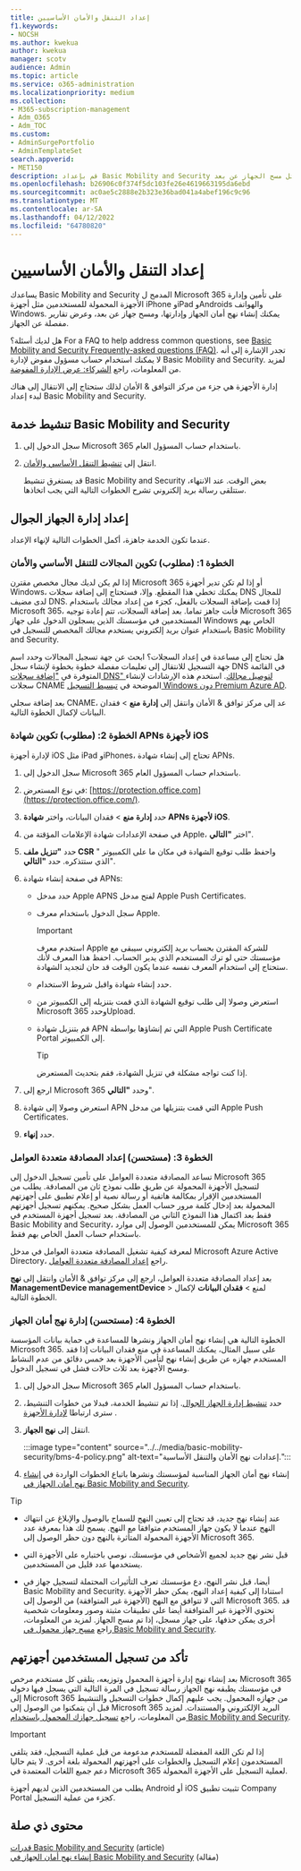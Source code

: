 ```yaml
---
title: إعداد التنقل والأمان الأساسيين
f1.keywords:
- NOCSH
ms.author: kwekua
author: kwekua
manager: scotv
audience: Admin
ms.topic: article
ms.service: o365-administration
ms.localizationpriority: medium
ms.collection:
- M365-subscription-management
- Adm_O365
- Adm_TOC
ms.custom:
- AdminSurgePortfolio
- AdminTemplateSet
search.appverid:
- MET150
description: قم بإعداد Basic Mobility and Security لتأمين الأجهزة المحمولة للمستخدمين وإدارتها من خلال تنفيذ إجراءات مثل مسح الجهاز عن بعد.
ms.openlocfilehash: b26906c0f374f5dc103fe26e4619663195da6ebd
ms.sourcegitcommit: ac0ae5c2888e2b323e36bad041a4abef196c9c96
ms.translationtype: MT
ms.contentlocale: ar-SA
ms.lasthandoff: 04/12/2022
ms.locfileid: "64780820"
---
```

# <a name="set-up-basic-mobility-and-security"></a>إعداد التنقل والأمان الأساسيين

يساعدك Basic Mobility and Security المدمج ل Microsoft 365 على تأمين وإدارة الأجهزة المحمولة للمستخدمين مثل أجهزة iPhone وiPad وAndroids والهواتف Windows. يمكنك إنشاء نهج أمان الجهاز وإدارتها، ومسح جهاز عن بعد، وعرض تقارير مفصلة عن الجهاز.

هل لديك أسئلة؟ For a FAQ to help address common questions, see [Basic Mobility and Security Frequently-asked questions (FAQ)](frequently-asked-questions.yml). تجدر الإشارة إلى أنه لا يمكنك استخدام حساب مسؤول مفوض لإدارة Basic Mobility and Security. لمزيد من المعلومات، راجع [الشركاء: عرض الإدارة المفوضة](https://support.microsoft.com/office/partners-offer-delegated-administration-26530dc0-ebba-415b-86b1-b55bc06b073e). 

إدارة الأجهزة هي جزء من مركز التوافق & الأمان لذلك ستحتاج إلى الانتقال إلى هناك لبدء إعداد Basic Mobility and Security.

## <a name="activate-the-basic-mobility-and-security-service"></a>تنشيط خدمة Basic Mobility and Security

1. سجل الدخول إلى Microsoft 365 باستخدام حساب المسؤول العام.

2. انتقل إلى [تنشيط التنقل الأساسي والأمان](https://admin.microsoft.com/EAdmin/Device/IntuneInventory.aspx).

   قد يستغرق تنشيط Basic Mobility and Security بعض الوقت. عند الانتهاء، ستتلقى رسالة بريد إلكتروني تشرح الخطوات التالية التي يجب اتخاذها.

## <a name="set-up-mobile-device-management"></a>إعداد إدارة الجهاز الجوال

عندما تكون الخدمة جاهزة، أكمل الخطوات التالية لإنهاء الإعداد.

### <a name="step-1-required-configure-domains-for-basic-mobility-and-security"></a>الخطوة 1: (مطلوب) تكوين المجالات للتنقل الأساسي والأمان

إذا لم يكن لديك مجال مخصص مقترن Microsoft 365 أو إذا لم تكن تدير أجهزة Windows، يمكنك تخطي هذا المقطع. وإلا، فستحتاج إلى إضافة سجلات DNS للمجال لدى مضيف DNS. إذا قمت بإضافة السجلات بالفعل، كجزء من إعداد مجالك باستخدام Microsoft 365، فأنت جاهز تماما. بعد إضافة السجلات، تتم إعادة توجيه Microsoft 365 المستخدمين في مؤسستك الذين يسجلون الدخول على جهاز Windows الخاص بهم باستخدام عنوان بريد إلكتروني يستخدم مجالك المخصص للتسجيل في Basic Mobility and Security.

هل تحتاج إلى مساعدة في إعداد السجلات؟ ابحث عن جهة تسجيل المجالات وحدد اسم جهة التسجيل للانتقال إلى تعليمات مفصلة خطوة بخطوة لإنشاء سجل DNS في القائمة المتوفرة في ["إضافة سجلات DNS" لتوصيل مجالك](/office365/admin/get-help-with-domains/create-dns-records-at-any-dns-hosting-provider). استخدم هذه الإرشادات لإنشاء سجلات CNAME الموضحة في [تبسيط التسجيل Windows دون Premium Azure AD](/mem/intune/enrollment/windows-enroll#simplify-windows-enrollment-without-azure-ad-premium).

بعد إضافة سجلي CNAME، عد إلى مركز توافق & الأمان وانتقل إلى **إدارة** **منع** >  فقدان البيانات لإكمال الخطوة التالية.

### <a name="step-2-required-configure-an-apns-certificate-for-ios-devices"></a>الخطوة 2: (مطلوب) تكوين شهادة APNs لأجهزة iOS

لإدارة أجهزة iOS مثل iPad وiPhones، تحتاج إلى إنشاء شهادة APNs.

1. سجل الدخول إلى Microsoft 365 باستخدام حساب المسؤول العام.

2. في نوع المستعرض: [https://protection.office.com](https://protection.office.com/).

3. حدد **إدارة** **منع** >  فقدان البيانات، واختر **شهادة APNs لأجهزة iOS**.

4. في صفحة الإعدادات شهادة الإعلامات المؤقتة من Apple، اختر **"التالي**".

5. حدد **"تنزيل ملف CSR** " واحفظ طلب توقيع الشهادة في مكان ما على الكمبيوتر الذي ستتذكره. حدد **"التالي**".

6. في صفحة إنشاء شهادة APNs:

   - حدد مدخل Apple APNS لفتح مدخل Apple Push Certificates.
   - سجل الدخول باستخدام معرف Apple.

     > [!IMPORTANT]
     > استخدم معرف Apple للشركة المقترن بحساب بريد إلكتروني سيبقى مع مؤسستك حتى لو ترك المستخدم الذي يدير الحساب. احفظ هذا المعرف لأنك ستحتاج إلى استخدام المعرف نفسه عندما يكون الوقت قد حان لتجديد الشهادة.

   - حدد إنشاء شهادة واقبل شروط الاستخدام.
   - استعرض وصولا إلى طلب توقيع الشهادة الذي قمت بتنزيله إلى الكمبيوتر من Microsoft 365 وحددUpload.
   - قم بتنزيل شهادة APN التي تم إنشاؤها بواسطة Apple Push Certificate Portal إلى الكمبيوتر.

     > [!TIP]
     > إذا كنت تواجه مشكلة في تنزيل الشهادة، فقم بتحديث المستعرض.

7. ارجع إلى Microsoft 365 وحدد **"التالي**".

8. استعرض وصولا إلى شهادة APN التي قمت بتنزيلها من مدخل Apple Push Certificates.

9. حدد **إنهاء**.

### <a name="step-3-recommended-set-up-multi-factor-authentication"></a>الخطوة 3: (مستحسن) إعداد المصادقة متعددة العوامل

تساعد المصادقة متعددة العوامل على تأمين تسجيل الدخول إلى Microsoft 365 لتسجيل الأجهزة المحمولة عن طريق طلب نموذج ثان من المصادقة. يطلب من المستخدمين الإقرار بمكالمة هاتفية أو رسالة نصية أو إعلام تطبيق على أجهزتهم المحمولة بعد إدخال كلمة مرور حساب العمل بشكل صحيح. يمكنهم تسجيل أجهزتهم فقط بعد اكتمال هذا النموذج الثاني من المصادقة. بعد تسجيل أجهزة المستخدم في Basic Mobility and Security، يمكن للمستخدمين الوصول إلى موارد Microsoft 365 باستخدام حساب العمل الخاص بهم فقط.

لمعرفة كيفية تشغيل المصادقة متعددة العوامل في مدخل Microsoft Azure Active Directory، راجع [إعداد المصادقة متعددة العوامل](../security-and-compliance/set-up-multi-factor-authentication.md).

بعد إعداد المصادقة متعددة العوامل، ارجع إلى مركز توافق & الأمان وانتقل إلى **نهج ManagementDevice managementDevice** >  لمنع  > **فقدان البيانات** لإكمال الخطوة التالية.

### <a name="step-4-recommended-manage-device-security-policies"></a>الخطوة 4: (مستحسن) إدارة نهج أمان الجهاز

الخطوة التالية هي إنشاء نهج أمان الجهاز ونشرها للمساعدة في حماية بيانات المؤسسة Microsoft 365. على سبيل المثال، يمكنك المساعدة في منع فقدان البيانات إذا فقد المستخدم جهازه عن طريق إنشاء نهج لتأمين الأجهزة بعد خمس دقائق من عدم النشاط ومسح الأجهزة بعد ثلاث حالات فشل في تسجيل الدخول.

1. سجل الدخول إلى Microsoft 365 باستخدام حساب المسؤول العام.

2. حدد [تنشيط إدارة الجهاز الجوال](https://admin.microsoft.com/EAdmin/Device/IntuneInventory.aspx). إذا تم تنشيط الخدمة، فبدلا من خطوات التنشيط، سترى ارتباطا [لإدارة الأجهزة](https://admin.microsoft.com/adminportal/home#/MifoDevices) .

3. انتقل إلى **نهج الجهاز**.

   :::image type="content" source="../../media/basic-mobility-security/bms-4-policy.png" alt-text="إعدادات نهج الأمان والتنقل الأساسية.":::

4. إنشاء نهج أمان الجهاز المناسبة لمؤسستك ونشرها باتباع الخطوات الواردة في [إنشاء نهج أمان الجهاز في Basic Mobility and Security](create-device-security-policies.md).

> [!TIP]
>
> - عند إنشاء نهج جديد، قد تحتاج إلى تعيين النهج للسماح بالوصول والإبلاغ عن انتهاك النهج عندما لا يكون جهاز المستخدم متوافقا مع النهج. يسمح لك هذا بمعرفة عدد الأجهزة المحمولة المتأثرة بالنهج دون حظر الوصول إلى Microsoft 365.
>
> - قبل نشر نهج جديد لجميع الأشخاص في مؤسستك، نوصي باختباره على الأجهزة التي يستخدمها عدد قليل من المستخدمين.
>
> - أيضا، قبل نشر النهج، دع مؤسستك تعرف التأثيرات المحتملة لتسجيل جهاز في Basic Mobility and Security. استنادا إلى كيفية إعداد النهج، يمكن حظر الأجهزة التي لا تتوافق مع النهج (الأجهزة غير المتوافقة) من الوصول إلى Microsoft 365. قد تحتوي الأجهزة غير المتوافقة أيضا على تطبيقات مثبتة وصور ومعلومات شخصية أخرى يمكن حذفها، على جهاز مسجل، إذا تم مسح الجهاز. لمزيد من المعلومات، راجع [مسح جهاز محمول في Basic Mobility and Security](wipe-mobile-device.md).

## <a name="make-sure-users-enroll-their-devices"></a>تأكد من تسجيل المستخدمين أجهزتهم

بعد إنشاء نهج إدارة أجهزة المحمول وتوزيعه، يتلقى كل مستخدم مرخص Microsoft 365 في مؤسستك يطبقه نهج الجهاز رسالة تسجيل في المرة التالية التي يسجل فيها دخوله إلى Microsoft 365 من جهازه المحمول. يجب عليهم إكمال خطوات التسجيل والتنشيط قبل أن يتمكنوا من الوصول إلى Microsoft 365 البريد الإلكتروني والمستندات. لمزيد من المعلومات، راجع [تسجيل جهازك المحمول باستخدام Basic Mobility and Security](enroll-your-mobile-device.md).

> [!IMPORTANT]
> إذا لم تكن اللغة المفضلة للمستخدم مدعومة من قبل عملية التسجيل، فقد يتلقى المستخدمون إعلام التسجيل والخطوات على أجهزتهم المحمولة بلغة أخرى. لا يتم حاليا دعم جميع اللغات المعتمدة في Microsoft 365 لعملية التسجيل على الأجهزة المحمولة.

يطلب من المستخدمين الذين لديهم أجهزة Android أو iOS تثبيت تطبيق Company Portal كجزء من عملية التسجيل.

## <a name="related-content"></a>محتوى ذي صلة

[قدرات Basic Mobility and Security](capabilities.md) (article)\
[إنشاء نهج أمان الجهاز في Basic Mobility and Security](create-device-security-policies.md) (مقالة)
